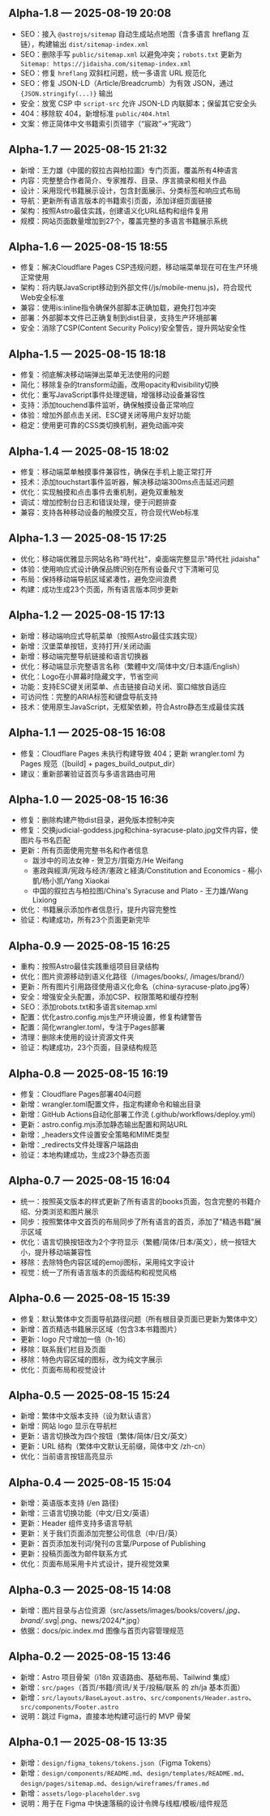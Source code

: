 ## Alpha-1.8 — 2025-08-19 20:08
- SEO：接入 `@astrojs/sitemap` 自动生成站点地图（含多语言 hreflang 互链），构建输出 `dist/sitemap-index.xml`
- SEO：删除手写 `public/sitemap.xml` 以避免冲突；`robots.txt` 更新为 `Sitemap: https://jidaisha.com/sitemap-index.xml`
- SEO：修复 `hreflang` 双斜杠问题，统一多语言 URL 规范化
- SEO：修复 JSON-LD（Article/Breadcrumb）为有效 JSON，通过 `{JSON.stringify(...)}` 输出
- 安全：放宽 CSP 中 `script-src` 允许 JSON-LD 内联脚本；保留其它安全头
- 404：移除软 404，新增标准 `public/404.html`
- 文案：修正简体中文书籍索引页错字（“宸政”→“宪政”）

## Alpha-1.7 — 2025-08-15 21:32
- 新增：王力雄《中國的叙拉古與柏拉圖》专门页面，覆盖所有4种语言
- 内容：完整整合作者简介、专家推荐、目录、序言摘录和相关作品
- 设计：采用现代书籍展示设计，包含封面展示、分类标签和响应式布局
- 导航：更新所有语言版本的书籍索引页面，添加详细页面链接
- 架构：按照Astro最佳实践，创建语义化URL结构和组件复用
- 规模：网站页面数量增加到27个，覆盖完整的多语言书籍展示系统

## Alpha-1.6 — 2025-08-15 18:55
- 修复：解决Cloudflare Pages CSP违规问题，移动端菜单现在可在生产环境正常使用
- 架构：将内联JavaScript移动到外部文件(/js/mobile-menu.js)，符合现代Web安全标准
- 兼容：使用is:inline指令确保外部脚本正确加载，避免打包冲突
- 部署：外部脚本文件已正确复制到dist目录，支持生产环境部署
- 安全：消除了CSP(Content Security Policy)安全警告，提升网站安全性

## Alpha-1.5 — 2025-08-15 18:18
- 修复：彻底解决移动端弹出菜单无法使用的问题
- 简化：移除复杂的transform动画，改用opacity和visibility切换
- 优化：重写JavaScript事件处理逻辑，增强移动设备兼容性
- 支持：添加touchend事件监听，确保触摸设备正常响应
- 体验：增加外部点击关闭、ESC键关闭等用户友好功能
- 稳定：使用更可靠的CSS类切换机制，避免动画冲突

## Alpha-1.4 — 2025-08-15 18:02
- 修复：移动端菜单触摸事件兼容性，确保在手机上能正常打开
- 技术：添加touchstart事件监听器，解决移动端300ms点击延迟问题
- 优化：实现触摸和点击事件去重机制，避免双重触发
- 调试：增加控制台日志和错误处理，便于问题排查
- 兼容：支持各种移动设备的触摸交互，符合现代Web标准

## Alpha-1.3 — 2025-08-15 17:25
- 优化：移动端优雅显示网站名称"時代社"，桌面端完整显示"時代社 jidaisha"
- 体验：使用响应式设计确保品牌识别在所有设备尺寸下清晰可见
- 布局：保持移动端导航区域紧凑性，避免空间浪费
- 构建：成功生成23个页面，所有语言版本同步更新

## Alpha-1.2 — 2025-08-15 17:13
- 新增：移动端响应式导航菜单（按照Astro最佳实践实现）
- 新增：汉堡菜单按钮，支持打开/关闭动画
- 新增：移动端完整导航链接和语言切换器
- 优化：移动端显示完整语言名称（繁體中文/简体中文/日本語/English）
- 优化：Logo在小屏幕时隐藏文字，节省空间
- 功能：支持ESC键关闭菜单、点击链接自动关闭、窗口缩放自适应
- 可访问性：完整的ARIA标签和键盘导航支持
- 技术：使用原生JavaScript，无框架依赖，符合Astro静态生成最佳实践

## Alpha-1.1 — 2025-08-15 16:08
- 修复：Cloudflare Pages 未执行构建导致 404；更新 wrangler.toml 为 Pages 规范（[build] + pages_build_output_dir）
- 建议：重新部署验证首页与多语言路由可用

## Alpha-1.0 — 2025-08-15 16:36
- 修复：删除构建产物dist目录，避免版本控制冲突
- 修复：交换judicial-goddess.jpg和china-syracuse-plato.jpg文件内容，使图片与书名匹配
- 更新：所有页面使用完整书名和作者信息
  - 跋涉中的司法女神 - 贺卫方/賀衛方/He Weifang
  - 憲政與經濟/宪政与经济/憲政と経済/Constitution and Economics - 楊小凱/杨小凯/Yang Xiaokai
  - 中国的叙拉古与柏拉图/China's Syracuse and Plato - 王力雄/Wang Lixiong
- 优化：书籍展示添加作者信息行，提升内容完整性
- 验证：构建成功，所有23个页面更新完毕

## Alpha-0.9 — 2025-08-15 16:25
- 重构：按照Astro最佳实践重组项目目录结构
- 优化：图片资源移动到语义化路径（/images/books/, /images/brand/）
- 更新：所有图片引用路径使用语义化命名（china-syracuse-plato.jpg等）
- 安全：增强安全头配置，添加CSP、权限策略和缓存控制
- SEO：添加robots.txt和多语言sitemap.xml
- 配置：优化astro.config.mjs生产环境设置，修复构建警告
- 配置：简化wrangler.toml，专注于Pages部署
- 清理：删除未使用的设计资源文件夹
- 验证：构建成功，23个页面，目录结构规范

## Alpha-0.8 — 2025-08-15 16:19
- 修复：Cloudflare Pages部署404问题
- 新增：wrangler.toml配置文件，指定构建命令和输出目录
- 新增：GitHub Actions自动化部署工作流 (.github/workflows/deploy.yml)
- 更新：astro.config.mjs添加静态输出配置和网站URL
- 新增：_headers文件设置安全策略和MIME类型
- 新增：_redirects文件处理客户端路由
- 验证：本地构建成功，生成23个静态页面

## Alpha-0.7 — 2025-08-15 16:04
- 统一：按照英文版本的样式更新了所有语言的books页面，包含完整的书籍介绍、分类浏览和图片展示
- 同步：按照繁体中文首页的布局同步了所有语言的首页，添加了"精选书籍"展示区域
- 优化：语言切换按钮改为2个字符显示（繁體/简体/日本/英文），统一按钮大小，提升移动端兼容性
- 移除：去除特色内容区域的emoji图标，采用纯文字设计
- 视觉：统一了所有语言版本的页面结构和视觉风格

## Alpha-0.6 — 2025-08-15 15:39
- 修复：默认繁体中文页面导航路径问题（所有根目录页面已更新为繁体中文）
- 新增：首页精选书籍展示区域（包含3本书籍图片）
- 更新：logo 尺寸增加一倍（h-16）
- 移除：联系我们栏目及页面
- 移除：特色内容区域的图标，改为纯文字展示
- 优化：页面布局和视觉设计

## Alpha-0.5 — 2025-08-15 15:24
- 新增：繁体中文版本支持（设为默认语言）
- 新增：网站 logo 显示在导航栏
- 更新：语言切换改为四个按钮（繁体/简体/日文/英文）
- 更新：URL 结构（繁体中文默认无前缀，简体中文 /zh-cn）
- 优化：当前语言按钮高亮显示

## Alpha-0.4 — 2025-08-15 15:04
- 新增：英语版本支持 (/en 路径)
- 新增：三语言切换功能（中文/日文/英语）
- 更新：Header 组件支持多语言导航
- 更新：关于我们页面添加完整公司信息（中/日/英）
- 更新：首页添加发刊词/発刊の言葉/Purpose of Publishing
- 更新：投稿页面改为邮件联系方式
- 优化：页面布局采用卡片式设计，提升视觉效果

## Alpha-0.3 — 2025-08-15 14:08
- 新增：图片目录与占位资源（src/assets/images/books/covers/*.jpg、brand/*.svg|.png、news/2024/*.jpg）
- 依据：docs/pic.index.md 图像与首页内容管理规范

## Alpha-0.2 — 2025-08-15 13:46
- 新增：Astro 项目骨架（i18n 双语路由、基础布局、Tailwind 集成）
- 新增：`src/pages`（首页/书籍/资讯/关于/投稿/联系 的 zh/ja 基本页面）
- 新增：`src/layouts/BaseLayout.astro`、`src/components/Header.astro`、`src/components/Footer.astro`
- 说明：跳过 Figma，直接本地构建可运行的 MVP 骨架

## Alpha-0.1 — 2025-08-15 13:35
- 新增：`design/figma_tokens/tokens.json`（Figma Tokens）
- 新增：`design/components/README.md`、`design/templates/README.md`、`design/pages/sitemap.md`、`design/wireframes/frames.md`
- 新增：`assets/logo-placeholder.svg`
- 说明：用于在 Figma 中快速落稿的设计令牌与线框/模板/组件规范